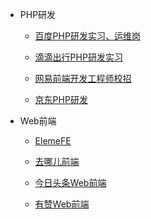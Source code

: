 - PHP研发

	- [百度PHP研发实习、运维岗](sections/interviews/baidu_php_dev_practice.md)

	- [滴滴出行PHP研发实习](sections/interviews/didichuxing.md)

	- [网易前端开发工程师校招](sections/interviews/NetEase.md)

	- [京东PHP研发](sections/interviews/jd.md)


- Web前端

	- [ElemeFE](sections/interviews/ElemeFE.md)

	- [去哪儿前端](sections/interviews/qunar.md)

	- [今日头条Web前端](sections/interviews/toutiao.md)

	- [有赞Web前端](sections/interviews/youzan.md)
